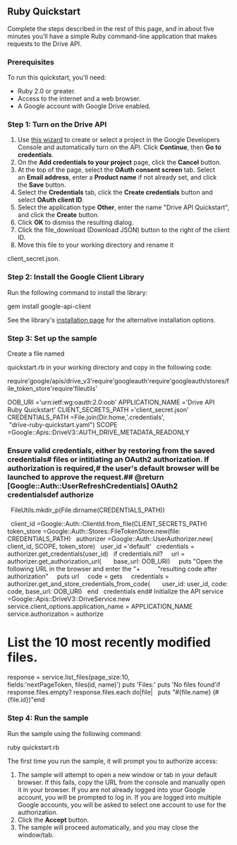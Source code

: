 ## Ruby Quickstart

Complete the steps described in the rest of this page, and in about five minutes you'll have a simple Ruby command-line application that makes requests to the Drive API.

### Prerequisites

To run this quickstart, you'll need:

- Ruby 2.0 or greater.
- Access to the internet and a web browser.
- A Google account with Google Drive enabled.

### Step 1: Turn on the Drive API

1. Use [this wizard](https://console.developers.google.com/start/api?id=drive) to create or select a project in the Google Developers Console and automatically turn on the API. Click **Continue**, then **Go to credentials**.
2. On the **Add credentials to your project** page, click the **Cancel** button.
3. At the top of the page, select the **OAuth consent screen** tab. Select an **Email address**, enter a **Product name** if not already set, and click the **Save** button.
4. Select the **Credentials** tab, click the **Create credentials** button and select **OAuth client ID**.
5. Select the application type **Other**, enter the name "Drive API Quickstart", and click the **Create** button.
6. Click **OK** to dismiss the resulting dialog.
7. Click the file_download (Download JSON) button to the right of the client ID.
8. Move this file to your working directory and rename it 

client_secret.json.

### Step 2: Install the Google Client Library

Run the following command to install the library:

gem install google-api-client

See the library's [installation page](https://developers.google.com/api-client-library/ruby/start/installation) for the alternative installation options.

### Step 3: Set up the sample

Create a file named 

quickstart.rb in your working directory and copy in the following code:

require'google/apis/drive_v3'require'googleauth'require'googleauth/stores/file_token_store'require'fileutils'

OOB_URI ='urn:ietf:wg:oauth:2.0:oob'
APPLICATION_NAME ='Drive API Ruby Quickstart'
CLIENT_SECRETS_PATH ='client_secret.json'
CREDENTIALS_PATH =File.join(Dir.home,'.credentials',
                             "drive-ruby-quickstart.yaml")
SCOPE =Google::Apis::DriveV3::AUTH_DRIVE_METADATA_READONLY

### Ensure valid credentials, either by restoring from the saved credentials# files or intitiating an OAuth2 authorization. If authorization is required,# the user's default browser will be launched to approve the request.## @return [Google::Auth::UserRefreshCredentials] OAuth2 credentialsdef authorize
  FileUtils.mkdir_p(File.dirname(CREDENTIALS_PATH))

  client_id =Google::Auth::ClientId.from_file(CLIENT_SECRETS_PATH)
  token_store =Google::Auth::Stores::FileTokenStore.new(file: CREDENTIALS_PATH)
  authorizer =Google::Auth::UserAuthorizer.new(
    client_id, SCOPE, token_store)
  user_id ='default'
  credentials = authorizer.get_credentials(user_id)
  if credentials.nil?
    url = authorizer.get_authorization_url(
      base_url: OOB_URI)
    puts "Open the following URL in the browser and enter the "+
         "resulting code after authorization"
    puts url
    code = gets
    credentials = authorizer.get_and_store_credentials_from_code(
      user_id: user_id, code: code, base_url: OOB_URI)
  end
  credentials
end# Initialize the API
service =Google::Apis::DriveV3::DriveService.new
service.client_options.application_name = APPLICATION_NAME
service.authorization = authorize
# List the 10 most recently modified files.
response = service.list_files(page_size:10,
                              fields:'nextPageToken, files(id, name)')
puts 'Files:'
puts 'No files found'if response.files.empty?
response.files.each do|file|
  puts "#{file.name} (#{file.id})"end

### Step 4: Run the sample

Run the sample using the following command:

ruby quickstart.rb

The first time you run the sample, it will prompt you to authorize access:

1. The sample will attempt to open a new window or tab in your default browser. If this fails, copy the URL from the console and manually open it in your browser. If you are not already logged into your Google account, you will be prompted to log in. If you are logged into multiple Google accounts, you will be asked to select one account to use for the authorization.
2. Click the **Accept** button.
3. The sample will proceed automatically, and you may close the window/tab.
